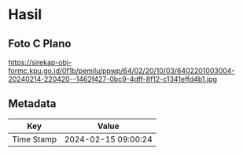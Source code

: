 # Hasil

## Foto C Plano

https://sirekap-obj-formc.kpu.go.id/0f1b/pemilu/ppwp/64/02/20/10/03/6402201003004-20240214-220420--1462f427-0bc9-4dff-8f12-c1341effd4b1.jpg


## Metadata

| Key        | Value               |
| ---------- | ------------------- |
| Time Stamp | 2024-02-15 09:00:24 |



